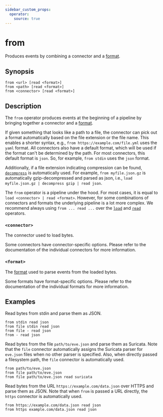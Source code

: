 ```yaml
---
sidebar_custom_props:
  operator:
    source: true
---
```


# from

Produces events by combining a connector and a [format][formats].

## Synopsis

```
from <url> [read <format>]
from <path> [read <format>]
from <connector> [read <format>]
```

## Description

The `from` operator produces events at the beginning of a pipeline by bringing
together a connector and a [format][formats].

If given something that looks like a path to a file, the connector can pick
out a format automatically based on the file extension or the file name.
This enables a shorter syntax, e.g., `from https://example.com/file.yml`
uses the `yaml` format. All connectors also have a default format,
which will be used if the format can't be determined by the path.
For most connectors, this default format is `json`. So, for example,
`from stdin` uses the `json` format.

Additionally, if a file extension indicating compression can be found,
[`decompress`](decompress.md) is automatically used.
For example, `from myfile.json.gz` is automatically gzip-decompressed
and parsed as json, i.e., `load myfile.json.gz | decompress gzip | read json`.

The `from` operator is a pipeline under the hood. For most cases, it is equal to
`load <connector> | read <format>`. However, for some combinations of
connectors and formats the underlying pipeline is a lot more complex. We
recommend always using `from ... read ...` over the [`load`](load.md) and
[`read`](read.md) operators.

### `<connector>`

The connector used to load bytes.

Some connectors have connector-specific options. Please refer to the
documentation of the individual connectors for more information.

### `<format>`

The [format][formats] used to parse events from the loaded bytes.

Some formats have format-specific options. Please refer to the documentation of
the individual formats for more information.

## Examples

Read bytes from stdin and parse them as JSON.

```
from stdin read json
from file stdin read json
from file - read json
from - read json
```

Read bytes from the file `path/to/eve.json` and parse them as Suricata.
Note that the `file` connector automatically assigns the Suricata parser for
`eve.json` files when no other parser is specified.
Also, when directly passed a filesystem path, the `file` connector is automatically used.

```
from path/to/eve.json
from file path/to/eve.json
from file path/to/eve.json read suricata
```

Read bytes from the URL `https://example.com/data.json` over HTTPS and parse them as JSON.
Note that when `from` is passed a URL directly, the `https` connector is automatically used.

```
from https://example.com/data.json read json
from https example.com/data.json read json
```

[formats]: ../formats.md
